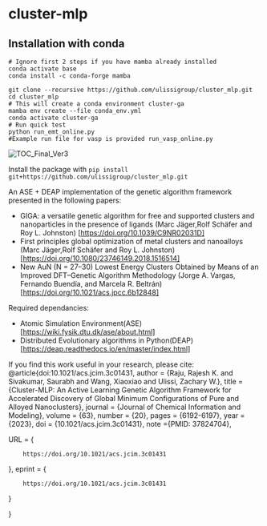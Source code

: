 # cluster-mlp

## Installation with conda

```
# Ignore first 2 steps if you have mamba already installed
conda activate base
conda install -c conda-forge mamba

git clone --recursive https://github.com/ulissigroup/cluster_mlp.git
cd cluster_mlp
# This will create a conda environment cluster-ga
mamba env create --file conda_env.yml
conda activate cluster-ga
# Run quick test
python run_emt_online.py
#Example run file for vasp is provided run_vasp_online.py

```
![TOC_Final_Ver3](https://github.com/ulissigroup/cluster_mlp/assets/40799655/3c2a3c12-825a-4b80-a7df-703b73f3add6)


Install the package with `pip install git+https://github.com/ulissigroup/cluster_mlp.git`

An ASE + DEAP implementation of the genetic algorithm framework presented in the following papers:
- GIGA: a versatile genetic algorithm for free and supported clusters and nanoparticles in the presence of ligands (Marc Jäger,Rolf Schäfer and  Roy L. Johnston) [https://doi.org/10.1039/C9NR02031D]
- First principles global optimization of metal clusters and nanoalloys (Marc Jäger,Rolf Schäfer and  Roy L. Johnston) [https://doi.org/10.1080/23746149.2018.1516514]
- New AuN (N = 27–30) Lowest Energy Clusters Obtained by Means of an Improved DFT–Genetic Algorithm Methodology (Jorge A. Vargas, Fernando Buendía, and Marcela R. Beltrán) [https://doi.org/10.1021/acs.jpcc.6b12848]

Required dependancies:
- Atomic Simulation Environment(ASE) [https://wiki.fysik.dtu.dk/ase/about.html]
- Distributed Evolutionary algorithms in Python(DEAP) [https://deap.readthedocs.io/en/master/index.html]

If you find this work useful in your research, please cite:
@article{doi:10.1021/acs.jcim.3c01431,
author = {Raju, Rajesh K. and Sivakumar, Saurabh and Wang, Xiaoxiao and Ulissi, Zachary W.},
title = {Cluster-MLP: An Active Learning Genetic Algorithm Framework for Accelerated Discovery of Global Minimum Configurations of Pure and Alloyed Nanoclusters},
journal = {Journal of Chemical Information and Modeling},
volume = {63},
number = {20},
pages = {6192-6197},
year = {2023},
doi = {10.1021/acs.jcim.3c01431},
    note ={PMID: 37824704},

URL = { 
    
        https://doi.org/10.1021/acs.jcim.3c01431
    
    

},
eprint = { 
    
        https://doi.org/10.1021/acs.jcim.3c01431
    
    

}

}


